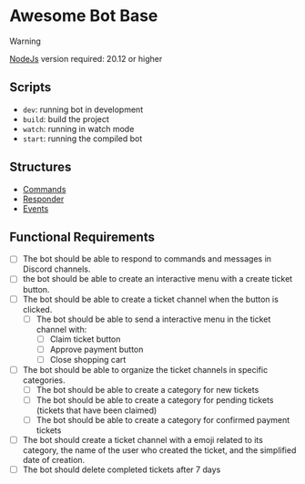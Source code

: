 # Awesome Bot Base

> [!WARNING]
> [NodeJs](https://nodejs.org/en) version required: 20.12 or higher

## Scripts

- `dev`: running bot in development
- `build`: build the project
- `watch`: running in watch mode
- `start`: running the compiled bot

## Structures

- [Commands](https://constatic-docs.vercel.app/docs/discord/commands)
- [Responder](https://constatic-docs.vercel.app/docs/discord/responders)
- [Events](https://constatic-docs.vercel.app/docs/discord/events)

## Functional Requirements
- [ ] The bot should be able to respond to commands and messages in Discord channels.
- [ ] the bot should be able to create an interactive menu with a create ticket button.
- [ ] The bot should be able to create a ticket channel when the button is clicked.
  - [ ] The bot should be able to send a interactive menu in the ticket channel with:
    - [ ] Claim ticket button
    - [ ] Approve payment button
    - [ ] Close shopping cart
- [ ] The bot should be able to organize the ticket channels in specific categories.
  - [ ] The bot should be able to create a category for new tickets
  - [ ] The bot should be able to create a category for pending tickets (tickets that have been claimed)
  - [ ] The bot should be able to create a category for confirmed payment tickets
- [ ] The bot should create a ticket channel with a emoji related to its category, the name of the user who created the ticket, and the simplified date of creation.
- [ ] The bot should delete completed tickets after 7 days